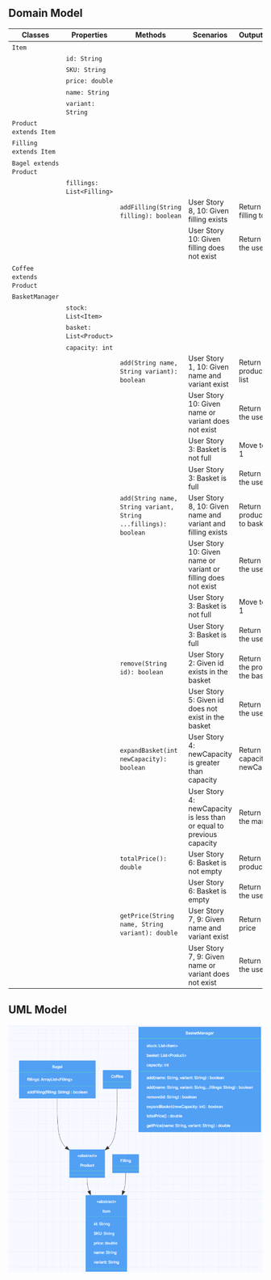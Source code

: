 ## Domain Model

| Classes                  | Properties                | Methods                                                         | Scenarios                                                                | Outputs/Outcomes                                      |
|--------------------------|---------------------------|-----------------------------------------------------------------|--------------------------------------------------------------------------|-------------------------------------------------------|
| `Item`                   |                           |                                                                 |                                                                          |                                                       |
|                          | `id: String`              |                                                                 |                                                                          |                                                       |
|                          | `SKU: String`             |                                                                 |                                                                          |                                                       |
|                          | `price: double`           |                                                                 |                                                                          |                                                       |
|                          | `name: String`            |                                                                 |                                                                          |                                                       |
|                          | `variant: String`         |                                                                 |                                                                          |                                                       |
| `Product extends Item`   |                           |                                                                 |                                                                          |                                                       |
| `Filling extends Item`   |                           |                                                                 |                                                                          |                                                       |
| `Bagel extends Product`  |                           |                                                                 |                                                                          |                                                       |
|                          | `fillings: List<Filling>` |                                                                 |                                                                          |                                                       |
|                          |                           | `addFilling(String filling): boolean`                           | User Story 8, 10: Given filling exists                                   | Return true, add filling to bagel                     |
|                          |                           |                                                                 | User Story 10:    Given filling does not exist                           | Return false, inform the user                         |
| `Coffee extends Product` |                           |                                                                 |                                                                          |                                                       |
| `BasketManager`          |                           |                                                                 |                                                                          |                                                       |
|                          | `stock: List<Item>`       |                                                                 |                                                                          |                                                       |
|                          | `basket: List<Product>`   |                                                                 |                                                                          |                                                       |
|                          | `capacity: int`           |                                                                 |                                                                          |                                                       |
|                          |                           | `add(String name, String variant): boolean`                     | User Story 1, 10: Given name and variant exist                           | Return true, add product to basket list               |
|                          |                           |                                                                 | User Story 10:    Given name or variant does not exist                   | Return false, inform the user                         |
|                          |                           |                                                                 | User Story 3:     Basket is not full                                     | Move to User Story 1                                  |
|                          |                           |                                                                 | User Story 3:     Basket is full                                         | Return false, inform the user                         |
|                          |                           | `add(String name, String variant, String ...fillings): boolean` | User Story 8, 10: Given name and variant and filling exists              | Return true, add product with fillings to basket list |
|                          |                           |                                                                 | User Story 10:    Given name or variant or filling does not exist        | Return false, inform the user                         |
|                          |                           |                                                                 | User Story 3:     Basket is not full                                     | Move to User Story 1                                  |
|                          |                           |                                                                 | User Story 3:     Basket is full                                         | Return false, inform the user                         |
|                          |                           | `remove(String id): boolean`                                    | User Story 2:     Given id exists in the basket                          | Return true, remove the product from the basket       |
|                          |                           |                                                                 | User Story 5:     Given id does not exist in the basket                  | Return false, inform the user                         |
|                          |                           | `expandBasket(int newCapacity): boolean`                        | User Story 4:     newCapacity is greater than capacity                   | Return true, set the capacity to newCapacity          |
|                          |                           |                                                                 | User Story 4:     newCapacity is less than or equal to previous capacity | Return false, inform the manager                      |
|                          |                           | `totalPrice(): double`                                          | User Story 6:     Basket is not empty                                    | Return total price of products in basket              |
|                          |                           |                                                                 | User Story 6:     Basket is empty                                        | Return 0, inform the user                             |
|                          |                           | `getPrice(String name, String variant): double`                 | User Story 7, 9:  Given name and variant exist                           | Return product price                                  |
|                          |                           |                                                                 | User Story 7, 9:  Given name or variant does not exist                   | Return -1, inform the user                            |


## UML Model

![](./assets/uml_model.png)

